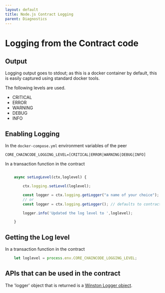 ```yaml
---
layout: default
title: Node.js Contract Logging
parent: Diagnostics
---
```


# Logging from the Contract code

## Output

Logging output goes to stdout; as this is a docker container by default, this is easily captured using standard docker tools.

The following levels are used.

- CRITICAL
- ERROR
- WARNING
- DEBUG
- INFO

## Enabling Logging

In the `docker-compose.yml` environment variables of the peer 

```
CORE_CHAINCODE_LOGGING_LEVEL=[CRITICAL|ERROR|WARNING|DEBUG|INFO]
```

In a transaction function in the contract

```javascript

    async setLogLevel(ctx,loglevel) {

        ctx.logging.setLevel(loglevel);

        const logger = ctx.logging.getLogger("a name of your choice");
        // or
        const logger = ctx.logging.getLogger(); // defaults to contract name

        logger.info('Updated the log level to ',loglevel);

    }

```
## Getting the Log level

In a transaction function in the contract

```javascript
    let loglevel = process.env.CORE_CHAINCODE_LOGGING_LEVEL;
```
## APIs that can be used in the contract

The 'logger' object that is returned is a [Winston Logger object](https://github.com/winstonjs/winston#logging).


